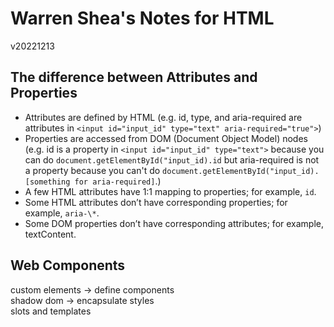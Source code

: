 # Warren Shea's Notes for HTML
v20221213

## The difference between Attributes and Properties
* Attributes are defined by HTML (e.g. id, type, and aria-required are attributes in `<input id="input_id" type="text" aria-required="true">`)
* Properties are accessed from DOM (Document Object Model) nodes (e.g. id is a property in `<input id="input_id" type="text">` because you can do `document.getElementById("input_id).id` but aria-required is not a property because you can't do `document.getElementById("input_id).[something for aria-required]`.)
* A few HTML attributes have 1:1 mapping to properties; for example, `id`.
* Some HTML attributes don’t have corresponding properties; for example, `aria-\*`.
* Some DOM properties don’t have corresponding attributes; for example, textContent.

## Web Components
custom elements -> define components \
shadow dom -> encapsulate styles \
slots and templates
